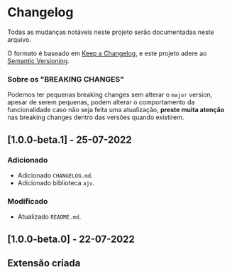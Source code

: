 # Changelog
Todas as mudanças notáveis neste projeto serão documentadas neste arquivo.

O formato é baseado em [Keep a Changelog](https://keepachangelog.com/pt-BR/1.0.0/),
e este projeto adere ao [Semantic Versioning](https://semver.org/spec/v2.0.0.html).

### Sobre os "BREAKING CHANGES"
Podemos ter pequenas breaking changes sem alterar o `major` version, apesar de serem pequenas, podem alterar o comportamento da funcionalidade caso não seja feita uma atualização, **preste muita atenção** nas breaking changes dentro das versões quando existirem.

## [1.0.0-beta.1] - 25-07-2022
### Adicionado
- Adicionado `CHANGELOG.md`.
- Adicionado biblioteca `ajv`.

### Modificado
- Atualizado `README.md`.

## [1.0.0-beta.0] - 22-07-2022
## Extensão criada
